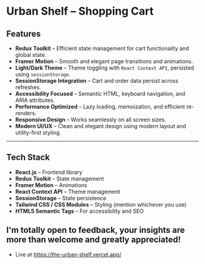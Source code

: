 # Urban Shelf – Shopping Cart


## Features

-  **Redux Toolkit** – Efficient state management for cart functionality and global state.
-  **Framer Motion** – Smooth and elegant page transitions and animations.
-  **Light/Dark Theme** – Theme toggling with `React Context API`, persisted using `sessionStorage`.
-  **SessionStorage Integration** – Cart and order data persist across refreshes.
-  **Accessibility Focused** – Semantic HTML, keyboard navigation, and ARIA attributes.
-  **Performance Optimized** – Lazy loading, memoization, and efficient re-renders.
-  **Responsive Design** – Works seamlessly on all screen sizes.
-  **Modern UI/UX** – Clean and elegant design using modern layout and utility-first styling.

---

## Tech Stack

- **React.js** – Frontend library
- **Redux Toolkit** – State management
- **Framer Motion** – Animations
- **React Context API** – Theme management
- **SessionStorage** – State persistence
- **Tailwind CSS / CSS Modules** – Styling (mention whichever you use)
- **HTML5 Semantic Tags** – For accessibility and SEO

## I'm totally open to feedback, your insights are more than welcome and greatly appreciated!

- Live at https://the-urban-shelf.vercel.app/
